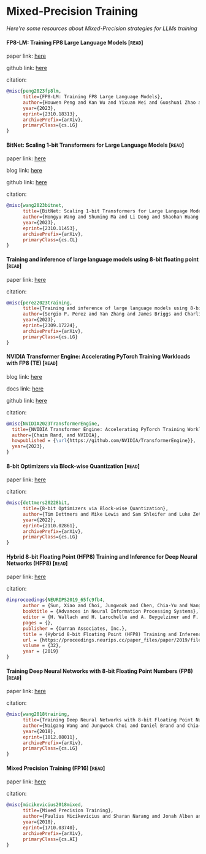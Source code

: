 # Mixed-Precision Training
*Here're some resources about Mixed-Precision strategies for LLMs training*


#### FP8-LM: Training FP8 Large Language Models [`READ`]

paper link: [here](https://arxiv.org/pdf/2310.18313.pdf)

github link: [here](https://github.com/Azure/MS-AMP)

citation:
```bibtex
@misc{peng2023fp8lm,
      title={FP8-LM: Training FP8 Large Language Models}, 
      author={Houwen Peng and Kan Wu and Yixuan Wei and Guoshuai Zhao and Yuxiang Yang and Ze Liu and Yifan Xiong and Ziyue Yang and Bolin Ni and Jingcheng Hu and Ruihang Li and Miaosen Zhang and Chen Li and Jia Ning and Ruizhe Wang and Zheng Zhang and Shuguang Liu and Joe Chau and Han Hu and Peng Cheng},
      year={2023},
      eprint={2310.18313},
      archivePrefix={arXiv},
      primaryClass={cs.LG}
}
```


#### BitNet: Scaling 1-bit Transformers for Large Language Models [`READ`]

paper link: [here](https://arxiv.org/pdf/2310.11453)

blog link: [here](https://thegenerality.com/agi/)

github link: [here](https://github.com/microsoft/unilm)

citation:
```bibtex
@misc{wang2023bitnet,
      title={BitNet: Scaling 1-bit Transformers for Large Language Models}, 
      author={Hongyu Wang and Shuming Ma and Li Dong and Shaohan Huang and Huaijie Wang and Lingxiao Ma and Fan Yang and Ruiping Wang and Yi Wu and Furu Wei},
      year={2023},
      eprint={2310.11453},
      archivePrefix={arXiv},
      primaryClass={cs.CL}
}
```


#### Training and inference of large language models using 8-bit floating point [`READ`]

paper link: [here](https://arxiv.org/pdf/2309.17224)

citation:
```bibtex
@misc{perez2023training,
      title={Training and inference of large language models using 8-bit floating point}, 
      author={Sergio P. Perez and Yan Zhang and James Briggs and Charlie Blake and Josh Levy-Kramer and Paul Balanca and Carlo Luschi and Stephen Barlow and Andrew William Fitzgibbon},
      year={2023},
      eprint={2309.17224},
      archivePrefix={arXiv},
      primaryClass={cs.LG}
}
```


#### NVIDIA Transformer Engine: Accelerating PyTorch Training Workloads with FP8 (TE) [`READ`]

blog link: [here](https://towardsdatascience.com/accelerating-pytorch-training-workloads-with-fp8-5a5123aec7d7)

docs link: [here](https://docs.nvidia.com/deeplearning/transformer-engine/index.html)

github link: [here](https://github.com/NVIDIA/TransformerEngine)

citation:
```bibtex
@misc{NVIDIA2023TransformerEngine,
  title={NVIDIA Transformer Engine: Accelerating PyTorch Training Workloads with FP8 (TE)},
  author={Chaim Rand, and NVIDIA},
  howpublished = {\url{https://github.com/NVIDIA/TransformerEngine}},
  year={2023},
}
```


#### 8-bit Optimizers via Block-wise Quantization [`READ`]

paper link: [here](https://arxiv.org/pdf/2110.02861)

citation:
```bibtex
@misc{dettmers20228bit,
      title={8-bit Optimizers via Block-wise Quantization}, 
      author={Tim Dettmers and Mike Lewis and Sam Shleifer and Luke Zettlemoyer},
      year={2022},
      eprint={2110.02861},
      archivePrefix={arXiv},
      primaryClass={cs.LG}
}
```


#### Hybrid 8-bit Floating Point (HFP8) Training and Inference for Deep Neural Networks (HFP8) [`READ`]

paper link: [here](https://proceedings.neurips.cc/paper_files/paper/2019/file/65fc9fb4897a89789352e211ca2d398f-Paper.pdf)

citation:
```bibtex
@inproceedings{NEURIPS2019_65fc9fb4,
      author = {Sun, Xiao and Choi, Jungwook and Chen, Chia-Yu and Wang, Naigang and Venkataramani, Swagath and Srinivasan, Vijayalakshmi (Viji) and Cui, Xiaodong and Zhang, Wei and Gopalakrishnan, Kailash},
      booktitle = {Advances in Neural Information Processing Systems},
      editor = {H. Wallach and H. Larochelle and A. Beygelzimer and F. d\textquotesingle Alch\'{e}-Buc and E. Fox and R. Garnett},
      pages = {},
      publisher = {Curran Associates, Inc.},
      title = {Hybrid 8-bit Floating Point (HFP8) Training and Inference for Deep Neural Networks},
      url = {https://proceedings.neurips.cc/paper_files/paper/2019/file/65fc9fb4897a89789352e211ca2d398f-Paper.pdf},
      volume = {32},
      year = {2019}
}  
```


#### Training Deep Neural Networks with 8-bit Floating Point Numbers (FP8) [`READ`]

paper link: [here](https://arxiv.org/pdf/1812.08011)

citation:
```bibtex
@misc{wang2018training,
      title={Training Deep Neural Networks with 8-bit Floating Point Numbers}, 
      author={Naigang Wang and Jungwook Choi and Daniel Brand and Chia-Yu Chen and Kailash Gopalakrishnan},
      year={2018},
      eprint={1812.08011},
      archivePrefix={arXiv},
      primaryClass={cs.LG}
}
```


#### Mixed Precision Training (FP16) [`READ`]

paper link: [here](https://arxiv.org/pdf/1710.03740)

citation:
```bibtex
@misc{micikevicius2018mixed,
      title={Mixed Precision Training}, 
      author={Paulius Micikevicius and Sharan Narang and Jonah Alben and Gregory Diamos and Erich Elsen and David Garcia and Boris Ginsburg and Michael Houston and Oleksii Kuchaiev and Ganesh Venkatesh and Hao Wu},
      year={2018},
      eprint={1710.03740},
      archivePrefix={arXiv},
      primaryClass={cs.AI}
}
```
